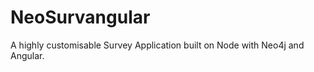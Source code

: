 NeoSurvangular
==============

A highly customisable Survey Application built on Node with Neo4j and Angular.
